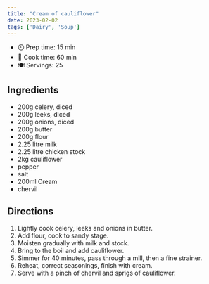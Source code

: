 ```yaml
---
title: "Cream of cauliflower"
date: 2023-02-02
tags: ['Dairy', 'Soup']
---
```


- ⏲️ Prep time: 15 min
- 🍳 Cook time: 60 min
- 🍽️ Servings: 25

## Ingredients

- 200g celery, diced
- 200g leeks, diced
- 200g onions, diced
- 200g butter
- 200g flour
- 2.25 litre milk
- 2.25 litre chicken stock
- 2kg cauliflower
- pepper
- salt
- 200ml Cream
- chervil

## Directions

1. Lightly cook celery, leeks and onions in butter.
2. Add flour, cook to sandy stage.
3. Moisten gradually with milk and stock.
4. Bring to the boil and add cauliflower.
5. Simmer for 40 minutes, pass through a mill, then a fine strainer.
6. Reheat, correct seasonings, finish with cream.
7. Serve with a pinch of chervil and sprigs of cauliflower.
